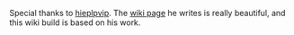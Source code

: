 Special thanks to [hieplpvip](https://github.com/hieplpvip). The [wiki page](https://github.com/hieplpvip/ASUS-ZENBOOK-HACKINTOSH/wiki) he writes is really beautiful, and this wiki build is based on his work.